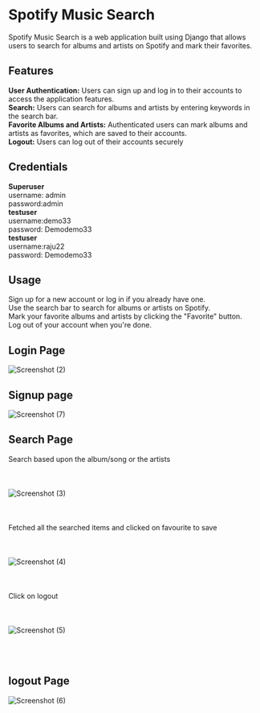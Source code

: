 # Spotify Music Search
Spotify Music Search is a web application built using Django that allows users to search for albums and artists on Spotify and mark their favorites.

## Features
<b>User Authentication:</b> Users can sign up and log in to their accounts to access the application features.<br>
<b>Search:</b> Users can search for albums and artists by entering keywords in the search bar.<br>
<b>Favorite Albums and Artists:</b> Authenticated users can mark albums and artists as favorites, which are saved to their accounts.<br>
<b>Logout:</b> Users can log out of their accounts securely<br>

## Credentials
<b>Superuser</b><br> username: admin <br>
password:admin<br>
<b>testuser</b><br> username:demo33 <br>
password: Demodemo33 <br>
<b>testuser</b><br> username:raju22 <br>
password: Demodemo33 <br>


## Usage
Sign up for a new account or log in if you already have one.<br>
Use the search bar to search for albums or artists on Spotify.<br>
Mark your favorite albums and artists by clicking the "Favorite" button.<br>
Log out of your account when you're done.<br>

## Login Page<br>
![Screenshot (2)](https://github.com/Danuragtiwari/Spotify/assets/86867000/5bb44239-4fb1-4fc9-9098-1e6adf82fc97)

## Signup page<br>

![Screenshot (7)](https://github.com/Danuragtiwari/Spotify/assets/86867000/5dca9ae3-0a1d-4ea8-86f0-6abf94a8bc7f)
## Search Page<br>

Search based upon the album/song or the artists <br><br><br><br>
![Screenshot (3)](https://github.com/Danuragtiwari/Spotify/assets/86867000/e2c7547d-3797-4ffc-9aee-ceeed1e0ea16)<br><br><br><br>
Fetched all the searched items and clicked on favourite to save <br><br><br><br>
![Screenshot (4)](https://github.com/Danuragtiwari/Spotify/assets/86867000/2a6fb058-5bb5-47ed-b686-5aa59ddb142b)<br><br><br><br>
Click on logout <br><br><br><br>
![Screenshot (5)](https://github.com/Danuragtiwari/Spotify/assets/86867000/3848d447-20e7-4192-b21f-3d39ab666c02)<br><br><br><br>

## logout Page<br>
![Screenshot (6)](https://github.com/Danuragtiwari/Spotify/assets/86867000/9a135662-8ba0-450c-9d29-916f5ff227a4)








